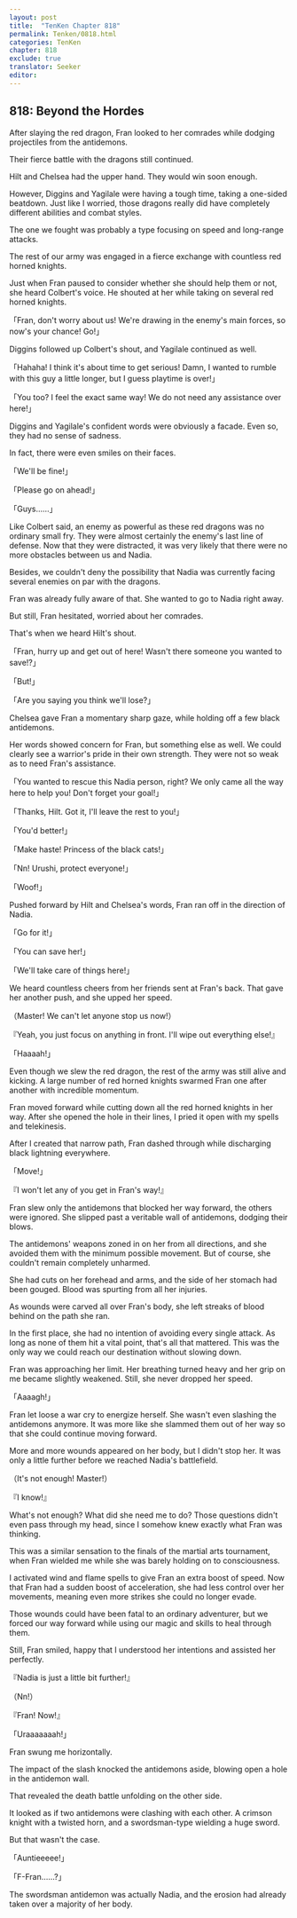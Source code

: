 ```yaml
---
layout: post
title:  "TenKen Chapter 818"
permalink: Tenken/0818.html
categories: TenKen
chapter: 818
exclude: true
translator: Seeker
editor: 
---
```

<h2>818: Beyond the Hordes</h2>

After slaying the red dragon, Fran looked to her comrades while dodging projectiles from the antidemons.

Their fierce battle with the dragons still continued.

Hilt and Chelsea had the upper hand. They would win soon enough.

However, Diggins and Yagilale were having a tough time, taking a one-sided beatdown. Just like I worried, those dragons really did have completely different abilities and combat styles.

The one we fought was probably a type focusing on speed and long-range attacks.

The rest of our army was engaged in a fierce exchange with countless red horned knights.

Just when Fran paused to consider whether she should help them or not, she heard Colbert's voice. He shouted at her while taking on several red horned knights.

「Fran, don't worry about us! We're drawing in the enemy's main forces, so now's your chance! Go!」

Diggins followed up Colbert's shout, and Yagilale continued as well.

「Hahaha! I think it's about time to get serious! Damn, I wanted to rumble with this guy a little longer, but I guess playtime is over!」

「You too? I feel the exact same way! We do not need any assistance over here!」

Diggins and Yagilale's confident words were obviously a facade. Even so, they had no sense of sadness.

In fact, there were even smiles on their faces.

「We'll be fine!」

「Please go on ahead!」

「Guys……」

Like Colbert said, an enemy as powerful as these red dragons was no ordinary small fry. They were almost certainly the enemy's last line of defense. Now that they were distracted, it was very likely that there were no more obstacles between us and Nadia.

Besides, we couldn't deny the possibility that Nadia was currently facing several enemies on par with the dragons.

Fran was already fully aware of that. She wanted to go to Nadia right away.

But still, Fran hesitated, worried about her comrades.

That's when we heard Hilt's shout.

「Fran, hurry up and get out of here! Wasn't there someone you wanted to save!?」

「But!」

「Are you saying you think we'll lose?」

Chelsea gave Fran a momentary sharp gaze, while holding off a few black antidemons.

Her words showed concern for Fran, but something else as well. We could clearly see a warrior's pride in their own strength. They were not so weak as to need Fran's assistance.

「You wanted to rescue this Nadia person, right? We only came all the way here to help you! Don't forget your goal!」

「Thanks, Hilt. Got it, I'll leave the rest to you!」

「You'd better!」

「Make haste! Princess of the black cats!」

「Nn! Urushi, protect everyone!」

「Woof!」

Pushed forward by Hilt and Chelsea's words, Fran ran off in the direction of Nadia.

「Go for it!」

「You can save her!」

「We'll take care of things here!」

We heard countless cheers from her friends sent at Fran's back. That gave her another push, and she upped her speed.

（Master! We can't let anyone stop us now!）

『Yeah, you just focus on anything in front. I'll wipe out everything else!』

「Haaaah!」

Even though we slew the red dragon, the rest of the army was still alive and kicking. A large number of red horned knights swarmed Fran one after another with incredible momentum.

Fran moved forward while cutting down all the red horned knights in her way. After she opened the hole in their lines, I pried it open with my spells and telekinesis.

After I created that narrow path, Fran dashed through while discharging black lightning everywhere.

「Move!」

『I won't let any of you get in Fran's way!』

Fran slew only the antidemons that blocked her way forward, the others were ignored. She slipped past a veritable wall of antidemons, dodging their blows.

The antidemons' weapons zoned in on her from all directions, and she avoided them with the minimum possible movement. But of course, she couldn't remain completely unharmed.

She had cuts on her forehead and arms, and the side of her stomach had been gouged. Blood was spurting from all her injuries.

As wounds were carved all over Fran's body, she left streaks of blood behind on the path she ran.

In the first place, she had no intention of avoiding every single attack. As long as none of them hit a vital point, that's all that mattered. This was the only way we could reach our destination without slowing down.

Fran was approaching her limit. Her breathing turned heavy and her grip on me became slightly weakened. Still, she never dropped her speed.

「Aaaagh!」

Fran let loose a war cry to energize herself. She wasn't even slashing the antidemons anymore. It was more like she slammed them out of her way so that she could continue moving forward.

More and more wounds appeared on her body, but I didn't stop her. It was only a little further before we reached Nadia's battlefield.

（It's not enough! Master!）

『I know!』

What's not enough? What did she need me to do? Those questions didn't even pass through my head, since I somehow knew exactly what Fran was thinking.

This was a similar sensation to the finals of the martial arts tournament, when Fran wielded me while she was barely holding on to consciousness.

I activated wind and flame spells to give Fran an extra boost of speed. Now that Fran had a sudden boost of acceleration, she had less control over her movements, meaning even more strikes she could no longer evade.

Those wounds could have been fatal to an ordinary adventurer, but we forced our way forward while using our magic and skills to heal through them.

Still, Fran smiled, happy that I understood her intentions and assisted her perfectly.

『Nadia is just a little bit further!』

（Nn!）

『Fran! Now!』

「Uraaaaaaah!」

Fran swung me horizontally.

The impact of the slash knocked the antidemons aside, blowing open a hole in the antidemon wall.

That revealed the death battle unfolding on the other side.

It looked as if two antidemons were clashing with each other. A crimson knight with a twisted horn, and a swordsman-type wielding a huge sword.

But that wasn't the case.

「Auntieeeee!」

「F-Fran……?」

The swordsman antidemon was actually Nadia, and the erosion had already taken over a majority of her body.






